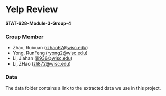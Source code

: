 # Yelp Review

**STAT-628-Module-3-Group-4**

### Group Member

- Zhao, Ruixuan (rzhao67@wisc.edu)
- Yong, RunFeng (ryong2@wisc.edu)
- Li, Jiahan (jli936@wisc.edu)
- Li, ZHao (zli872@wisc.edu)

### Data

The data folder contains a link to the extracted data we use in this project.
